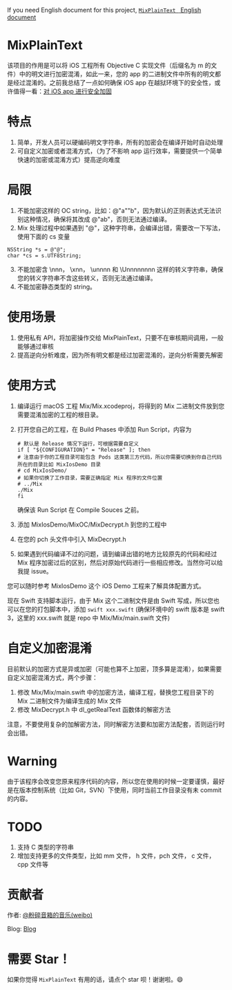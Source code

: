 If you need English document for this project, [`MixPlainText ` English document](https://github.com/danleechina/MixPlainText/blob/master/README-en.md)

# MixPlainText

该项目的作用是可以将 iOS 工程所有 Objective C 实现文件（后缀名为 m 的文件）中的明文进行加密混淆，如此一来，您的 app 的二进制文件中所有的明文都是经过混淆的。之前我总结了一点如何确保 iOS app 在越狱环境下的安全性，或许值得一看：[对 iOS app 进行安全加固](https://danleechina.github.io/ios-app-security-reinforce/)

# 特点

1. 简单，开发人员可以硬编码明文字符串，所有的加密会在编译开始时自动处理
2. 可自定义加密或者混淆方式，（为了不影响 app 运行效率，需要提供一个简单快速的加密或混淆方式）提高逆向难度

# 局限

1. 不能加密这样的 OC string，比如：@"a""b"，因为默认的正则表达式无法识别这种情况，确保将其改成 @"ab"，否则无法通过编译。
2. Mix 处理过程中如果遇到 "@"，这种字符串，会编译出错，需要改一下写法，使用下面的 cs 变量
```
NSString *s = @"@";
char *cs = s.UTF8String;
```
3. 不能加密含 \nnn， \xnn， \unnnn 和 \Unnnnnnnn 这样的转义字符串，确保您的转义字符串不含这些转义，否则无法通过编译。
4. 不能加密静态类型的 string。

# 使用场景

1. 使用私有 API，将加密操作交给 MixPlainText，只要不在审核期间调用，一般能够通过审核
2. 提高逆向分析难度，因为所有明文都是经过加密混淆的，逆向分析需要先解密

# 使用方式

1. 编译运行 macOS 工程 Mix/Mix.xcodeproj，将得到的 Mix 二进制文件放到您需要混淆加密的工程的根目录。
2. 打开您自己的工程，在 Build Phases 中添加 Run Script，内容为

	```
	# 默认是 Release 情况下运行，可根据需要自定义
	if [ "${CONFIGURATION}" = "Release" ]; then
	# 注意由于你的工程目录可能包含 Pods 这类第三方代码，所以你需要切换到你自己代码所在的目录比如 MixIosDemo 目录
	# cd MixIosDemo/
	# 如果你切换了工作目录，需要正确指定 Mix 程序的文件位置
	# ../Mix
	./Mix
	fi
	```
	确保该 Run Script 在 Compile Souces 之前。
3. 添加 MixIosDemo/MixOC/MixDecrypt.h 到您的工程中
4. 在您的 pch 头文件中引入 MixDecrypt.h
5. 如果遇到代码编译不过的问题，请到编译出错的地方比较原先的代码和经过 Mix 程序加密过后的区别，然后对原始代码进行一些相应修改。当然你可以给我提 issue。

您可以随时参考 MixIosDemo 这个 iOS Demo 工程来了解具体配置方式。

现在 Swift 支持脚本运行，由于 Mix 这个二进制文件是由 Swift 写成，所以您也可以在您的打包脚本中，添加 `swift xxx.swift` (确保环境中的 swift 版本是 swift 3，这里的 xxx.swift 就是 repo 中 Mix/Mix/main.swift 文件)

# 自定义加密混淆

目前默认的加密方式是异或加密（可能也算不上加密，顶多算是混淆），如果需要自定义加密混淆方式，两个步骤：

1. 修改 Mix/Mix/main.swift 中的加密方法，编译工程，替换您工程目录下的 Mix 二进制文件为编译生成的 Mix 文件
2. 修改 MixDecrypt.h 中 dl_getRealText 函数体的解密方法

注意，不要使用复杂的加解密方法，同时解密方法要和加密方法配套，否则运行时会出错。

# Warning

由于该程序会改变您原来程序代码的内容，所以您在使用的时候一定要谨慎，最好是在版本控制系统（比如 Git，SVN）下使用，同时当前工作目录没有未 commit 的内容。

# TODO

1. 支持 C 类型的字符串
2. 增加支持更多的文件类型，比如 mm 文件， h 文件，pch 文件， c 文件， cpp 文件等

# 贡献者

作者: [@粉碎音箱的音乐(weibo)](http://weibo.com/u/1172595722) 

Blog: [Blog](http://danleechina.github.io/)

# 需要 Star！

如果你觉得 `MixPlainText` 有用的话，请点个 star 呗！谢谢啦。😄

